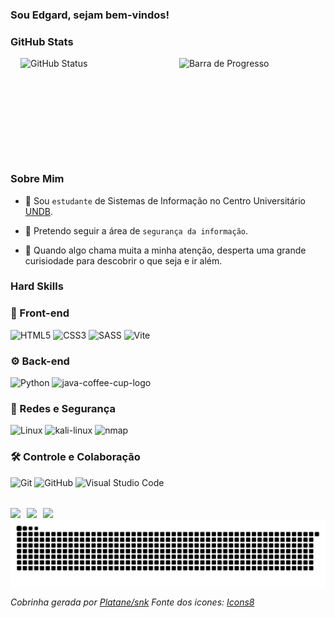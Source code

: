<h3>Sou Edgard, sejam bem-vindos!</h3>

<!-- GitHub Stats -->
<h3>GitHub Stats</h3>
<div style="
display: flex; 
justify-content: center; 
flex-direction: row; 
align-items: center; 
gap: 10px; 
margin-left: 1rem;">
  <!-- Status -->
  <img height="160rem" width="50%" src="https://edgard-maia-github-readme-stats.vercel.app/api?username=EdgardMaia&show_icons=true&theme=synthwave" alt="GitHub Status" />
  <!-- Gráfico de Pizza -->
  <img height="160rem" width="48%" src="https://edgard-maia-github-readme-stats.vercel.app/api/top-langs/?username=EdgardMaia&layout=compact&theme=synthwave" alt="Barra de Progresso" />
</div>

<!-- Sobre mim -->

<div>

  <h3>Sobre Mim</h3>

  <p>

  - :book: Sou `estudante` de Sistemas de Informação no Centro Universitário [UNDB](https://undb.edu.br/).

  - :closed_lock_with_key: Pretendo seguir a área de `segurança da informação`.

  - :eyes: Quando algo chama muita a minha atenção, desperta uma grande curisiodade para descobrir o que seja e ir além.
  
  </p>
</div>


<div>

  <h3>Hard Skills</h3>
  <!-- Desenvolvimento Fron-End -->
  <div>
    <h3>🎨 Front-end</h3> 
    <!-- HTML -->
    <img width="48" height="48" src="https://img.icons8.com/color/48/html-5--v1.png" alt="HTML5"/>
    <!-- CSS -->
    <img width="48" height="48" src="https://img.icons8.com/color/48/css3.png" alt="CSS3"/>
    <!-- SASS -->
    <img width="48" height="48" src="https://img.icons8.com/color/48/sass.png" alt="SASS"/>
    <!-- VITE -->
    <img width="48" height="48" src="https://img.icons8.com/fluency/48/vite.png" alt="Vite"/>
  </div>

  <div>
    <h3>⚙️ Back-end</h3>
    <!-- PYTHON -->
    <img width="48" height="48" src="https://img.icons8.com/color/48/python--v1.png" alt="Python"/>
    <!-- JAVA -->
    <img width="48" height="48" src="https://img.icons8.com/fluency/48/java-coffee-cup-logo.png" alt="java-coffee-cup-logo"/>
  </div>

  <div>
    <h3>🔐 Redes e Segurança</h3>
    <!-- LINUX -->
    <img width="48" height="48" src="https://img.icons8.com/external-tal-revivo-shadow-tal-revivo/48/external-linux-a-family-of-open-source-unix-like-operating-systems-based-on-the-linux-kernel-logo-shadow-tal-revivo.png" alt="Linux"/>
    <!-- KALI LINUX -->
    <img width="48" height="48" src="https://img.icons8.com/color/48/kali-linux.png" alt="kali-linux"/>
    <!-- NMAP -->
    <img width="48" height="48" src="https://img.icons8.com/color/48/nmap.png" alt="nmap"/>
  </div>

  <div>
    <h3>🛠️ Controle e Colaboração</h3>
    <!-- GIT -->
    <img width="48" height="48" src="https://img.icons8.com/color/48/git.png" alt="Git"/>
    <!-- GITHUB -->
    <img width="48" height="48" src="https://img.icons8.com/ios-filled/50/github.png" alt="GitHub"/>
    <!-- VSCODE -->
    <img width="48" height="48" src="https://img.icons8.com/color/48/visual-studio-code-2019.png" alt="Visual Studio Code"/>
  </div>
</div>

<!-- Pode me encontrar por aqui -->
<div style="
display: flex; 
flex-direction: column;
margin-top: 2rem;">

  <div style="
  display: flex; 
  flex-direction: row; 
  gap: 10px;">
    <a href="https://www.instagram.com/_edgardmaia_/"><img src="https://img.shields.io/badge/Instagram-E4405F?style=for-the-badge&logo=instagram&logoColor=white" target="_blank"></img></a>
    <a href="https://www.linkedin.com/in/edgard-maia/"><img src="https://img.shields.io/badge/LinkedIn-0077B5?style=for-the-badge&logo=linkedin&logoColor=white" target="_blank"></img></a>
    <a href="mailto:edgardmaiaa@gmail.com"><img src="https://img.shields.io/badge/Gmail-D14836?style=for-the-badge&logo=gmail&logoColor=white" target="_blank"></img></a>
  </div>

<img alt="github snake dark mode" src="dist/github-snake-dark.svg" />

_Cobrinha gerada por [Platane/snk](https://github.com/Platane/snk)_
_Fonte dos icones: [Icons8](https://icons8.com/)_
</div>
